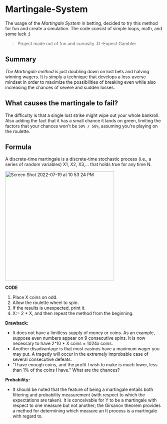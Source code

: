 # Martingale-System
The usage of the *Martingale System* in betting, decided to try this method for fun and create a simulation. The code consist of simple loops, math, and some luck ;)

> Project made out of fun and curiosity :D -Expect Gambler

## Summary

*The Martingale method* is just doubling down on lost bets and halving winning wagers. It is simply a technique that develops a loss-averse mindset in order to maximize the possibilities of breaking even while also increasing the chances of severe and sudden losses.

## What causes the martingale to fail?

The difficulty is that a single lost strike might wipe out your whole bankroll. Also adding the fact that it has a small chance it lands on green, limiting the factors that your chances won't be `50% / 50%`, assuming you're playing on the roulette.

## Formula

A discrete-time martingale is a discrete-time stochastic process (i.e., a series of random variables) X1, X2, X3,... that holds true for any time N.

<img width="348" alt="Screen Shot 2022-07-19 at 10 53 24 PM" src="https://user-images.githubusercontent.com/66978846/179885921-6b882803-399c-416d-8b21-e83702f0313e.png">

**CODE**

1. Place X coins on odd.
2. Allow the roulette wheel to spin.
3. If the results is unexpected, print it.
4. X:= 2 * X, and then repeat the method from the beginning.

**Drawback:**

- It does not have a limitless supply of money or coins. As an example, suppose even numbers appear on 9 consecutive spins. It is now necessary to have 2^10 * X coins = 1024x coins.
- Another disadvantage is that most casinos have a maximum wager you may put. A tragedy will occur in the extremely improbable case of several consecutive defeats.
- "I have enough coins, and the profit I wish to make is much lower, less than 1% of the coins I have." What are the chances?

**Probability:**

- It should be noted that the feature of being a martingale entails both filtering and probability measurement (with respect to which the expectations are taken). It is conceivable for Y to be a martingale with respect to one measure but not another; the Girsanov theorem provides a method for determining which measure an It process is a martingale with regard to.
